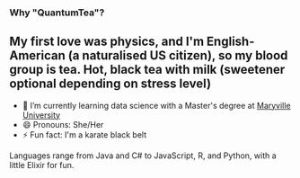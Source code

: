### Why "QuantumTea"? 

## My first love was physics, and I'm English-American (a naturalised US citizen), so my blood group is tea. Hot, black tea with milk (sweetener optional depending on stress level)

- 🌱 I’m currently learning data science with a Master's degree at [Maryville University](https://www.maryville.edu/)
- 😄 Pronouns: She/Her
- ⚡ Fun fact: I'm a karate black belt

Languages range from Java and C# to JavaScript, R, and Python, with a little Elixir for fun.

<!--
**QuantumTea/QuantumTea** is a ✨ _special_ ✨ repository because its `README.md` (this file) appears on your GitHub profile.

Here are some ideas to get you started:

- 🔭 I’m currently working on ...
- 🌱 I’m currently learning ...
- 👯 I’m looking to collaborate on ...
- 🤔 I’m looking for help with ...
- 💬 Ask me about ...
- 📫 How to reach me: ...
- 😄 Pronouns: ...
- ⚡ Fun fact: ...
-->
<!--
**QuantumTea/QuantumTea** is a ✨ _special_ ✨ repository because its `README.md` (this file) appears on your GitHub profile.

Here are some ideas to get you started:

- 🔭 I’m currently working on ...
- 🌱 I’m currently learning ...
- 👯 I’m looking to collaborate on ...
- 🤔 I’m looking for help with ...
- 💬 Ask me about ...
- 📫 How to reach me: ...
- 😄 Pronouns: ...
- ⚡ Fun fact: ...
-->
